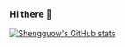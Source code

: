 ### Hi there 👋

[![Shengguow's GitHub stats](https://github-readme-stats.vercel.app/api?username=shengguow)](https://github.com/shengguow)
